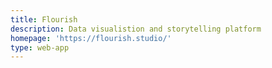 ```yaml
---
title: Flourish
description: Data visualistion and storytelling platform
homepage: 'https://flourish.studio/'
type: web-app
---
```

